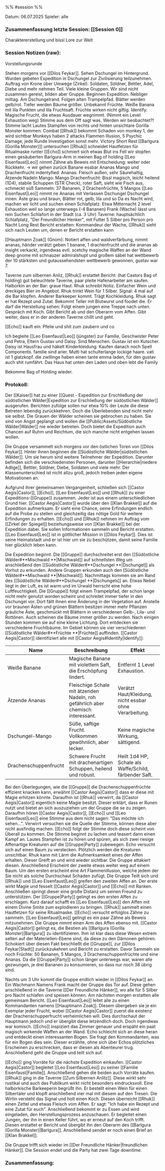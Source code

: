 %% #session %%

Datum: 06.07.2025
Spieler: alle

###  **Zusammenfassung letzte Session: [[Session 0]]**

Charaktererstellung und bissl Lore zur Welt

###  **Session Notizen (raw):**
Vorstellungsrunde

Stehen morgens vor [[Dilos Feykar]]. Sehen Dschungel im Hintergrund. Wurden gebeten Expedition in Dschungel zur Zivilisierung teilzunehmen. Auftrag von Krone über Umwege (Zirkel). Soldaten, Söldner, Bettler, Adel, Diebe und mehr nehmen Teil. Viele kleine Gruppen. Wir sind nicht zusammen gereist, bilden aber Gruppe. Beginnen Expedition. Nebliger mittag. Am Dschungelrand. Folgen alten Trampelpfad. Blätter werden gelb/rot. Tiefer werden Bäume größer. Unbekannt Früchte.
Weiße Banana mit lila Punkten und lila Fruchtsaft. 
Früchte wirken nicht giftig.
Identify: Magische Frucht, die etwas Ausdauer wegnimmt. (Nimmt ein Level Exhaustion weg)
Stimme aus dem Off sagt was. Werden wir beobachtet?!
Stimme lacht
Lautes Stampfen von rechts und hinten
unsichtare Gorilla Monster kommen: Combat
[[Rhuk]] bekommt Schaden von monkey 1, der wird sichtbar
Monkeys haben 2 attacks
Flammen Illusion, 5 Psychic Damage, jede Runde Investigation sonst mehr.
Victory
Short Rest
[[Barlgura (Gorilla Monster)]] untersuchen
[[Rhuk]] schneidet Hautfetzen für Ritualmaske runter
[[Echo]] schmiert sich etwas Blut ins Fell
wir stopfen einen gesäuberten Barlgura-Arm in meinen Bag of holding
[[Leo Eisenfaust|Leo]] nimmt Zähne als Beweis mit
Entscheidung: weiter oder Rückkehr. -> wir gehen zurück
Banane essbar
Ananas Mango und Drachenfrucht indentyfied: 
Ananas: Fleisch außen, sehr Säurehaltig, Ätzende Nadeln
Mango: Mango
Drachenfrucht: Bissl magisch, leicht heilend (1D4), stabile Schuppen (STR Check), roter Saft, sieht wie Fisch aus, schmeckt süß
Sammeln: 37 Bananen, 2 Drachenfrüchte, 5 Mangos
[[Leo Eisenfaust|Leo]] nimmt ne Ananas mit
Verlassen Dschungel
Dschungel innen: Äste grau und braun, Blätter rot, gelb, lila und so 
Da es Nacht wird, machen wir licht und suchen einen Schlafplatz. Etwa Mitternacht
2 level Exhaustion weil so lange unterwegs (-4 Bananen)
Frank (Wache) lässt uns rein
Suchen Schlafort in der Stadt (ca. 3 Uhr)
Taverne: hauptsächlich Schlafplatz, "Der Freundlicher Henker", mit Futter
5 Silber pro Person pro Nacht
Long Rest
Bericht erstatten: Kommandeur der Wache, [[Rhuk]] sieht sich nach Leuten um, denen er Bericht erstatten kann

[[Hauptmann Zoak]] (Gnom): 
Notiert affen und waldverfärbung, nimmt ananas, händer verätzt
geben 1 banane, 1 drachenfrucht und die ananas ab
insight verkackt, irgendwas evtl. scetchy
magische Waffen an der Wand
deep gnome mit schnauzer admiralshupt und großem säbel
hat wettbewerb der 10 stärksten und gutaussehendsten wettbewerb gewonnen, gustav war 7.

Taverne zum silbernen Anliz, [[Rhuk]] erstattet Bericht: (hat Castors Bag of holding)
gut beleuchtete Taverne, paar pleite Hafenarbeiter am saufen. Halborkin an der Bar: graue Haut. Rhuk schreibt Notiz. Einfacher Wein und dreckiges Bier im Angebot. Rhuk trinkt Wein für 1 Silber. Signal: 4 mal auf die Bar klopfen. Anderer Barkeeper kommt. Trägt Kochkleidung. Rhuk sagt er hat Rezept und Zutat. Bekommt Teller mit Blutwurst und foodet die. Er darf die Herstellung sehen: Folgt einem jungen eine Treppe nach unten. Gespräch mit Koch. Gibt Bericht ab und den Oberarm vom Affen. Gibt weiter, dass er in der anderen Taverne chillt und geht.

[[Echo]] kauft ein: Pfeile und shit zum zaubern und co

Ich begleite [[Leo Eisenfaust|Leo]] (jüngster) zur Familie, Geschwister Peter und Petra, Eltern Gustav und Daisy. Sind Menschen. Gustav ist ein Kutscher. Daisy ist Hausfrau und häkelt Kinderkleidung. Kaufen danach noch Spell Components. familie sind arier. Mutti hat schulterlange lockige haare. vati ist 1 glatzkopf. die zwillinge haben einen tante emma laden, für den gustav auch shit rumfährt. Das Haus hat unten den Laden und oben lebt die Family

Bekomme Bag of Holding wieder.

###  **Protokoll:**

Der [[Kaiser]] hat zu einer [[Quest - Expedition zur Erschließung der südöstlichen Wälder|Expedition zur Erschließung der südöstlichen Wälder]] ausgerufen. Berichten zufolge sollen nur etwa 10% der Leute die diese Betreten lebendig zurückkehren. Doch die Überlebenden sind nicht mehr sie selbst. Die Grauen der Wälder scheinen sie gebrochen zu haben. Sie sind von Angst geplangt und wollen die [[Public/Assets/Südöstliche Wälder|Wälder]] nie wieder betreten. 
Doch bietet die Expedition auch Chancen auf Ruhm und Reichtum, die sich manche nicht entgehen lassen wollen.

Die Gruppe versammelt sich morgens vor den östlichen Toren von [[Dilos Feykar]]. Hinter ihnen beginnen die [[Südöstliche Wälder|südöstlichen Wälder]]. Um sie herum sind weitere Teilnehmer der Expedition. Darunter befinden sich die verschiedensten Personen, darunter [[Hierarchie|niedere Adlige]], Bettler, Söldner, Diebe, Soldaten und viele mehr. Der Klassenunterschied ist nicht allzu groß, jedoch treiben jeden eigene Motivationen an.

Aufgrund ihrer gemeinsamen Vergangenheit, schließen sich [[Castor Aegis|Castor]], [[Echo]], [[Leo Eisenfaust|Leo]] und [[Rhuk]] zu einer Expeditions-[[Gruppe]] zusammen. Jeder ist aus einem unterschiedlichen Grund hier. 
[[Castor Aegis|Castor]] wurde über den [[Klan Brakkel]] auf die Expedition aufmerksam. Er sieht eine Chance, seine Erfindungen endlich auf die Probe zu stellen und gleichzeitig das nötige Gold für weitere Erfindungen zu erhalten.
[[Echo]] und [[Rhuk]] nehmen im Auftrag vom [[Zirkel der Spiegel]] beziehungsweise von [[Klan Brakkel]] bei der Expedition dabei. Sie sollen Informationen sammeln und Bericht erstatten.
[[Leo Eisenfaust|Leo]] ist in göttlicher Mission in [[Dilos Feykar]]. Dies ist seine Heimatstadt und er ist hier um sie zu beschützen, damit seine Familie hier glücklich leben kann.

Die Expedition beginnt. Die [[Gruppe]] durchschreitet erst den [[Südöstliche Wälder#**Mischwald **|Mischwald]] auf schnellsten Weg um anschließend den [[Südöstliche Wälder#**Dschungel **|Dschungel]] als Vorhut zu erkunden. Andere Gruppen erkunden auch den [Südöstliche Wälder#**Mischwald **|Mischwald]]. Nachmittags kommen sie am Rand des [[Südöstliche Wälder#**Dschungel **|Dschungels]] an. Etwas Nebel liegt in der Luft, es ist warm und im Urwald herrscht eine hohe Luftfeuchtigkeit. Die [[Gruppe]] folgt einem Trampelpfad, der schon lange nicht mehr genutzt worden scheint und schreitet immer tiefer in den Dschungel vor. Dort fällt ihnen eine Änderung in der Vegetation auf. Anstelle vor braunen Ästen und grünen Blättern besitzen immer mehr Pflanzen gräuliche Äste, geschmückt mit Blättern in verschiedenen Gelb-, Lila- und Rottönen. Auch scheinen die Bäume immer größer zu werden. Nach einigen Stunden kommen sie auf eine kleine Lichtung. Dort entdecken sie verschiedene Fruchtbäume. Im Gebiet können sie vier verschiedenen [[Südöstliche Wälder#**Früchte **|Früchte]] auffinden. [[Castor Aegis|Castor]] identifiziert alle mit [[Castor Aegis#Identify|Identify]]:

| Name                        | Beschreibung                                                                 | Effekt                                                             |
|-----------------------------|------------------------------------------------------------------------------|--------------------------------------------------------------------|
| Weiße Banane                | Magische Banane mit violettem Saft, die Erschöpfung lindert.                 | Entfernt 1 Level Exhaustion.                                       |
| Ätzende Ananas              | Fleischige Schale mit ätzenden Nadeln, roh gefährlich aber chemisch interessant.| Verätzt Haut/Kleidung, nicht essbar ohne Verarbeitung.             |
| Dschungel-Mango             | Süße, saftige Frucht. Vollkommen gewöhnlich, aber lecker.                  | Keine magische Wirkung, sättigend.                                 |
| Drachenschuppenfrucht       | Schwere Frucht mit drachenartigen Schuppen, heilend und robust.              | Heilt 1d4 HP, Schale als Waffe/Schild, färbender Saft.             |

Bei den Überlegungen, wie die [[Gruppe]] die Drachenschuppenfrüchte effizient knacken kann, erwähnt [[Castor Aegis|Castor]] dass er diese mit Magie erhitzen könnte. Daraufhin ist [[Rhuk]] verwirrt, da [[Castor Aegis|Castor]] eigentlich keine Magie besitzt. Dieser erklärt, dass er Runen nutzt und bietet an sich auszuziehen um der Gruppe die se zu zeigen. Daraufhin hören [[Castor Aegis|Castor]], [[Echo]] und [[Leo Eisenfaust|Leo]] eine Stimme aus dem nicht sagen: "Das möchte ich sehen...". Verwirrt versuchen sie die Quelle der Stimme, können diese aber nicht ausfindig machen. [[Echo]] folgt der Stimme doch diese scheint von Überall zu kommen. Die Stimme beginnt zu lachen und teasert dann einen Kampf an. Lautes Stampfen ist zu hören und spüren, als sich zwei riesige Affenartige Kreaturen auf die [[Gruppe|Party]] zubewegen. Echo versucht sich auf einen Baum zu verstecken. Plötzlich werden die Kreaturen unsichtbar. Rhuk kann mit Lärm die Aufmerksamkeit eines der Affen erhalten. Dieser Greift an und wird wieder sichtbar. Die Gruppe attakiert diesen. Anschließend Erscheint der zweite etwas weiter weg auf einem Baum. Um den ersten erscheint eine Art Flammenillusion, welche jedem der Sie nicht als solche Durchschaut Schaden zufügt. Die Gruppe Teilt sich und [[Rhuk]] und [[Leo Eisenfaust|Leo]] greifen den zweiten Affen an. Der erste wirkt Magie und fesselt [[Castor Aegis|Castor]] und [[Echo]] mit Ranken. Anschließen springt dieser eine große Distanz um seinen Freund zu unterstützen. Der [[Gruppe|Party]] gelingt es den ersten Affen zu erschlagen. Kurz darauf schafft es [[Leo Eisenfaust|Leo]] den Affen mit einem Divine Smite zum explodieren zu bringen. [[Rhuk]] sammelt einen Hautfetzen für seine Ritualmaske. [[Echo]] versucht erfolglos Zähne zu sammeln. [[Leo Eisenfaust|Leo]] gelingt es ein paar Zähne als Beweis mitzunehmen. Die Gruppe nimmt einen Arm des Affen ebenso mit. [[Castor Aegis|Castor]] gelingt es, die Bestien als [[Barlgura (Gorilla Monster)|Barlgura]] zu identifizieren. Ihm ist klar dass diese Wesen extrem selten auf der Materiellen-Ebene sind, da diese zu den Dämonen gehören. Schokiert über diesen Fakt beschließt die [[Gruppe]], zur [[Dilos Feykar|Stadt]] zurückzukehren und Bericht zu erstatten. Davor Sammeln sie noch Früchte: 50 Bananen, 5 Mangos, 3 Drachenschuppenfrüchte und eine Ananas. Da die [[Gruppe|Party]] schon länger unterwegs war, waren alle gezwungen, je drei Bananen zu konsumieren, so dass nur noch 38 übrig sind.

Nachts um 3 Uhr kommt die Gruppe endlich wieder in [[Dilos Feykar]] an. Ein Wachmann Namens Frank macht der Gruppe das Tor auf. Diese gehen anschließend in die Taverne [[Der Freundliche Hänker]], wo alle für 5 Silber pro Nacht schlafen und speisen können. Am nächsten morgen erstatten alle gemeinsam Bericht. [[Leo Eisenfaust|Leo]] leitet alle zu einen Kommandanten namens [[Hauptmann Zoak]]. DIesem übergeben sie je ein Exemplar jeder Frucht, wobei [[Castor Aegis|Castor]] zuerst die existenz der Drachenschupperfrucht verheimlichen will. Dies durchschaut der Hauptmann jedoch und er übergibt diese letzendlich doch. Doch irgendwas war komisch. [[Echo]] inspiziert das Zimmer genauer und erspäht ein paat magisch wirkende Waffen an der Wand. Echo schleicht sich an diese heran und entdeckt einen interessanten Bogen. Sie fragt den Kommandanten, was für ein Bogen dies sein. Dieser erzählte, ohne sich über Echos plötzliches Erscheinen zu erschrecken, dass er diesen als Abenteurer trug. Anschließend geht die Gruppe und teilt sich auf.

[[Echo]] ging Vorräte für die nächste Expedition einkaufen. [[Castor Aegis|Castor]] begleitet [[Leo Eisenfaust|Leo]] zu seiner [[Familie Eisenfaust|Familie]]. Anschließend gehen die beiden auch Vorräte kaufen. [[Rhuk]] ging in die Taverne [[Zum Silbernen Anlitz]]. Diese wirkt sehr rustikal und auch das Publikum wirkt nicht besonders eindrucksvoll. Eine halborkische Barkeeperin begrüßt ihn. Er bestellt einen Wein für einen Silbertaler und klopft anschließend vier mal mit diesem auf den Tresen. Die Wirtin versteht das Signal und holt einen Koch. Diesen überreicht [[Rhuk]] einen Zettel und etwas Fleisch vom Affen. Er sagt: "Ich habe ein Rezept und eine Zutat für euch". Anschließend bekommt er zu Essen und wird eingeladen, den Herstellungsprozess anzuschauen. Er begleitet einen Jungen, der ihn in einen Keller führt, wo er erneut auf den Koch trifft. Diesen erstattet er Bericht und übergibt ihn den Oberarm des [[Barlgura (Gorilla Monster)|Barlgura]].  Anschließend sendet er noch einen Brief an [[Klan Brakkel]].

Die Gruppe trifft sich wieder im [[Der Freundliche Hänker|freundlichen Hänker]]. Die Session endet und die Party hat zwei Tage downtime.

### **Zusammenfassung:**